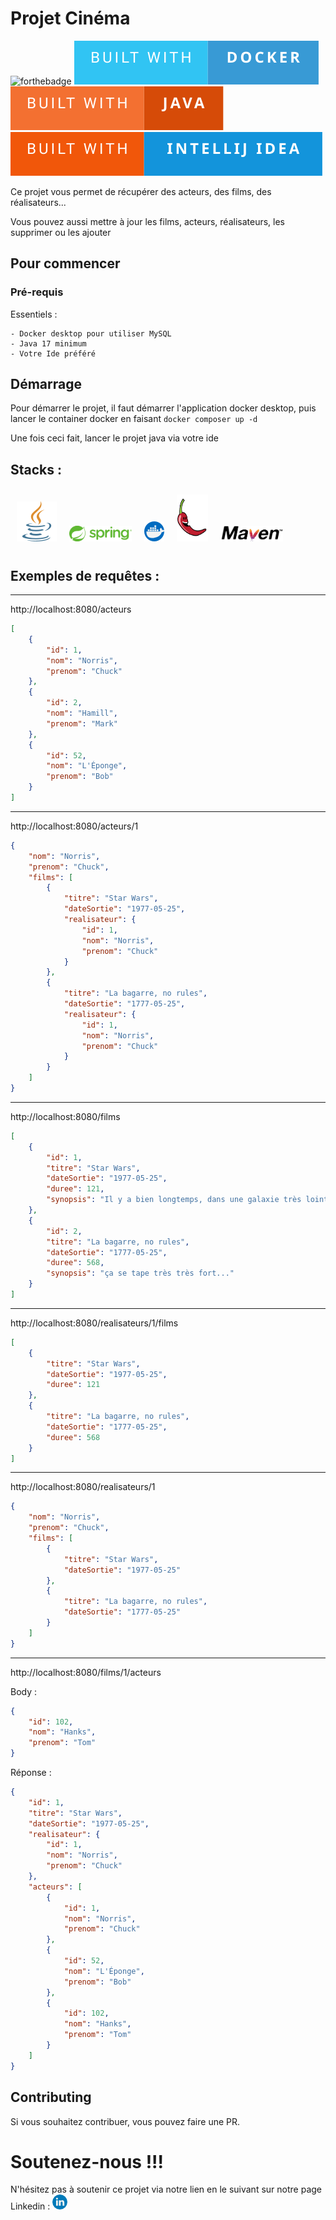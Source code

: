# Projet Cinéma

![forthebadge](http://forthebadge.com/images/badges/built-with-love.svg)
![built-with-docker.svg](assets%2Fbuilt-with-docker.svg)
![built-with-java.svg](assets%2Fbuilt-with-java.svg)
![built-with-intellij-idea.svg](assets%2Fbuilt-with-intellij-idea.svg)


Ce projet vous permet de récupérer des acteurs, des films, des réalisateurs...

Vous pouvez aussi mettre à jour les films, acteurs, réalisateurs, les supprimer ou les ajouter

## Pour commencer

### Pré-requis

Essentiels :

    - Docker desktop pour utiliser MySQL 
    - Java 17 minimum
    - Votre Ide préféré

## Démarrage

Pour démarrer le projet, il faut démarrer l'application docker desktop, puis lancer le container docker en faisant ````docker composer up -d```` 

Une fois ceci fait, lancer le projet java via votre ide

## Stacks :


<img src="assets/java.png" alt="java" style="margin: 10px"><img src="assets/1200px-Spring_Framework_Logo_2018.png" width="100" height="25" alt="spring boot" style="margin: 10px"><img src="assets/docker.png" alt="docker" style="margin: 10px"><img src="assets/lombok-java-supported.png" width="50" height="75" alt="lombok" style="margin: 10px"><img src="assets/maven.png" width="100" alt="maven jpa" style="margin: 10px" style="margin: 10px">

## Exemples de requêtes :

---

http://localhost:8080/acteurs

````json
[
    {
        "id": 1,
        "nom": "Norris",
        "prenom": "Chuck"
    },
    {
        "id": 2,
        "nom": "Hamill",
        "prenom": "Mark"
    },
    {
        "id": 52,
        "nom": "L'Éponge",
        "prenom": "Bob"
    }
]
````
---
http://localhost:8080/acteurs/1

````json
{
    "nom": "Norris",
    "prenom": "Chuck",
    "films": [
        {
            "titre": "Star Wars",
            "dateSortie": "1977-05-25",
            "realisateur": {
                "id": 1,
                "nom": "Norris",
                "prenom": "Chuck"
            }
        },
        {
            "titre": "La bagarre, no rules",
            "dateSortie": "1777-05-25",
            "realisateur": {
                "id": 1,
                "nom": "Norris",
                "prenom": "Chuck"
            }
        }
    ]
}
````
---
http://localhost:8080/films

````json
[
    {
        "id": 1,
        "titre": "Star Wars",
        "dateSortie": "1977-05-25",
        "duree": 121,
        "synopsis": "Il y a bien longtemps, dans une galaxie très lointaine..."
    },
    {
        "id": 2,
        "titre": "La bagarre, no rules",
        "dateSortie": "1777-05-25",
        "duree": 568,
        "synopsis": "ça se tape très très fort..."
    }
]
````

---
http://localhost:8080/realisateurs/1/films

````json
[
    {
        "titre": "Star Wars",
        "dateSortie": "1977-05-25",
        "duree": 121
    },
    {
        "titre": "La bagarre, no rules",
        "dateSortie": "1777-05-25",
        "duree": 568
    }
]
````
---
http://localhost:8080/realisateurs/1

````json
{
    "nom": "Norris",
    "prenom": "Chuck",
    "films": [
        {
            "titre": "Star Wars",
            "dateSortie": "1977-05-25"
        },
        {
            "titre": "La bagarre, no rules",
            "dateSortie": "1777-05-25"
        }
    ]
}
````
---
http://localhost:8080/films/1/acteurs

Body : 

````json
{
    "id": 102,
    "nom": "Hanks",
    "prenom": "Tom"
}
````
Réponse :
````json
{
    "id": 1,
    "titre": "Star Wars",
    "dateSortie": "1977-05-25",
    "realisateur": {
        "id": 1,
        "nom": "Norris",
        "prenom": "Chuck"
    },
    "acteurs": [
        {
            "id": 1,
            "nom": "Norris",
            "prenom": "Chuck"
        },
        {
            "id": 52,
            "nom": "L'Éponge",
            "prenom": "Bob"
        },
        {
            "id": 102,
            "nom": "Hanks",
            "prenom": "Tom"
        }
    ]
}
````
## Contributing

Si vous souhaitez contribuer, vous pouvez faire une PR.

# Soutenez-nous !!! 


N'hésitez pas à soutenir ce projet via notre lien en le suivant sur notre page Linkedin :
[![linkedin.png](assets%2Flinkedin.png)](https://www.youtube.com/watch?v=dQw4w9WgXcQ&ab_channel=RickAstley)

